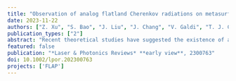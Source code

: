 ```yaml
---
title: "Observation of analog flatland Cherenkov radiations on metasurfaces"
date: 2023-11-22
authors: ["Z. Xu", "S. Bao", "J. Liu", "J. Chang", "V. Galdi", "T. J. Cui"]
publication_types: ["2"]
abstract: "Recent theoretical studies have suggested the existence of a lower‐dimensional version of the Cherenkov radiation, known as “flatland Cherenkov radiation” (FCR). FCR is generated by leakage from a surface‐wave waveguide while being entirely confined in a plane. Here, a metasurface platform is proposed for generating and observing FCR, which is characterized by alternated regions of capacitive and inductive surface impedance, supporting transverse electric (TE) and magnetic (TM) surface waves (SWs), respectively. For experimental demonstration, a microwave setup is presented, and measured results are compared with numerical simulations and theoretical predictions. The study shows that the phase velocities of different SWs can be controlled by structural designs, and suitably fast TE SWs can excite FCR in the form of slower TM SWs. FCR has unique properties such as directionality, tunability, and subwavelength confinement. The proposed platform has important potential to enable nanophotonic applications based on 2D optics, such as agile waveguiding and scanning."
featured: false
publication: "*Laser & Photonics Reviews* **early view**, 2300763"
doi: 10.1002/lpor.202300763
projects: ['FLAP']
---
```

